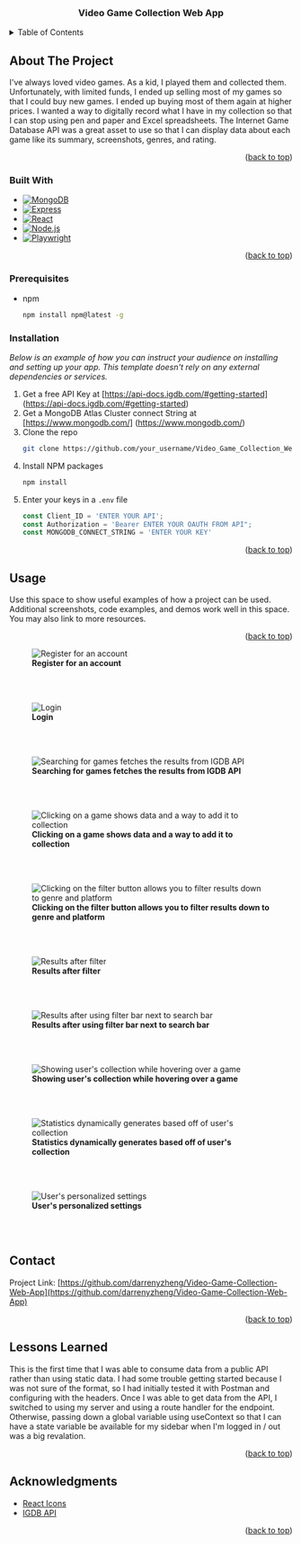 <a id="readme-top"></a>

<!-- PROJECT LOGO -->
<br />
<div align="center">
  <a href="https://github.com/darrenyzheng/Video-Game-Collection-Web-App">
  </a>

  <h3 align="center">Video Game Collection Web App</h3>

</div>



<!-- TABLE OF CONTENTS -->
<details>
  <summary>Table of Contents</summary>
  <ol>
    <li>
      <a href="#about-the-project">About The Project</a>
      <ul>
        <li><a href="#built-with">Built With</a></li>
      </ul>
    </li>
    <li>
      <a href="#getting-started">Getting Started</a>
      <ul>
        <li><a href="#prerequisites">Prerequisites</a></li>
        <li><a href="#installation">Installation</a></li>
      </ul>
    </li>
    <li><a href="#usage">Usage</a></li>
    <li><a href="#contact">Contact</a></li>
    <li><a href="#lessons-learned">Lessons Learned</a></li>
    <li><a href="#acknowledgments">Acknowledgments</a></li>
  </ol>
</details>



<!-- ABOUT THE PROJECT -->
## About The Project

I've always loved video games. As a kid, I played them and collected them. Unfortunately, with limited funds, I ended up selling most of my games so that I could buy new games. I ended up buying most of them again at higher prices. I wanted a way to digitally record what I have in my collection so that I can stop using pen and paper and Excel spreadsheets. The Internet Game Database API was a great asset to use so that I can display data about each game like its summary, screenshots, genres, and rating.  


<p align="right">(<a href="#readme-top">back to top</a>)</p>



### Built With

* [![MongoDB][MongoDB]][MongoDB-url]
* [![Express][Express.js]][Express-url]
* [![React][React.js]][React-url]
* [![Node.js][Node.js]][Node-url]
* [![Playwright][Playwright]][Playwright-url]
  
<p align="right">(<a href="#readme-top">back to top</a>)</p>



### Prerequisites

* npm
  ```sh
  npm install npm@latest -g
  ```

### Installation

_Below is an example of how you can instruct your audience on installing and setting up your app. This template doesn't rely on any external dependencies or services._

1. Get a free API Key at [https://api-docs.igdb.com/#getting-started] (https://api-docs.igdb.com/#getting-started)
2. Get a MongoDB Atlas Cluster connect String at [https://www.mongodb.com/] (https://www.mongodb.com/)
3. Clone the repo
   ```sh
   git clone https://github.com/your_username/Video_Game_Collection_Web_App.git
   ```
4. Install NPM packages
   ```sh
   npm install
   ```
5. Enter your keys in a `.env` file
   ```js
   const Client_ID = 'ENTER YOUR API';
   const Authorization = 'Bearer ENTER YOUR OAUTH FROM API";
   const MONGODB_CONNECT_STRING = 'ENTER YOUR KEY'
   ```

<p align="right">(<a href="#readme-top">back to top</a>)</p>



<!-- USAGE EXAMPLES -->
## Usage

Use this space to show useful examples of how a project can be used. Additional screenshots, code examples, and demos work well in this space. You may also link to more resources.

<p align="right">(<a href="#readme-top">back to top</a>)</p>

<figure>
  <img src='https://github.com/user-attachments/assets/6b1bda40-cecb-4cdc-997c-75bd772e30dc' alt="Register for an account"/>
  <figcaption><strong>Register for an account</strong></figcaption>
</figure>
<br/>
<br/>

<figure>
  <img src='https://github.com/user-attachments/assets/81278713-8546-43e7-9865-c7635f5aa025' alt="Login"/>
  <figcaption><strong>Login</strong></figcaption>
</figure>
<br/>
<br/>

<figure>
  <img src='https://github.com/user-attachments/assets/66b39a0d-be75-4103-8f04-3143119cb4b0' alt="Searching for games fetches the results from IGDB API"/>
  <figcaption><strong>Searching for games fetches the results from IGDB API</strong></figcaption>
</figure>
<br/>
<br/>

<figure>
  <img src='https://github.com/user-attachments/assets/0bc82aa0-2c31-487c-8864-ec0ffb60e8ba' alt="Clicking on a game shows data and a way to add it to collection"/>
  <figcaption><strong>Clicking on a game shows data and a way to add it to collection</strong></figcaption>
</figure>
<br/>
<br/>

<figure>
  <img src='https://github.com/user-attachments/assets/d275bd65-be57-4a00-8bd7-b990091edca9' alt="Clicking on the filter button allows you to filter results down to genre and platform"/>
  <figcaption><strong>Clicking on the filter button allows you to filter results down to genre and platform</strong></figcaption>
</figure>
<br/>
<br/>

<figure>
  <img src='https://github.com/user-attachments/assets/6d8e475e-adb8-4b34-af95-2cb52f397703' alt="Results after filter"/>
  <figcaption><strong>Results after filter</strong></figcaption>
</figure>
<br/>
<br/>

<figure>
  <img src='https://github.com/user-attachments/assets/575b3bac-432d-4093-adeb-f81569f70c44' alt="Results after using filter bar next to search bar"/>
  <figcaption><strong>Results after using filter bar next to search bar</strong></figcaption>
</figure>
<br/>
<br/>

<figure>
  <img src='https://github.com/user-attachments/assets/3d0df63b-052e-405a-84e3-97cca4849f9b' alt="Showing user's collection while hovering over a game"/>
  <figcaption><strong>Showing user's collection while hovering over a game</strong></figcaption>
</figure>
<br/>
<br/>

<figure>
  <img src='https://github.com/user-attachments/assets/6a31d7d6-7922-49a6-b339-99ee5f277453' alt="Statistics dynamically generates based off of user's collection"/>
  <figcaption><strong>Statistics dynamically generates based off of user's collection</strong></figcaption>
</figure>
<br/>
<br/>

<figure>
  <img src='https://github.com/user-attachments/assets/a7fce6cb-8be8-43bc-91ff-bc812b159414' alt="User's personalized settings"/>
  <figcaption><strong>User's personalized settings</strong></figcaption>
</figure>
<br/>
<br/>


<!-- CONTACT -->
## Contact

Project Link: [https://github.com/darrenyzheng/Video-Game-Collection-Web-App](https://github.com/darrenyzheng/Video-Game-Collection-Web-App)

<p align="right">(<a href="#readme-top">back to top</a>)</p>

<!-- LESSONS LEARNED -->

## Lessons Learned 

<p> This is the first time that I was able to consume data from a public API rather than using static data. I had some trouble getting started because I was not sure of the format, so I had initially tested it with Postman and configuring with the headers. Once I was able to get data from the API, I switched to using my server and using a route handler for the endpoint. Otherwise, passing down a global variable using useContext so that I can have a state variable be available for my sidebar when I'm logged in / out was a big revalation.   </p>
<p align="right">(<a href="#readme-top">back to top</a>)</p>

<!-- ACKNOWLEDGMENTS -->
## Acknowledgments


* [React Icons](https://react-icons.github.io/react-icons/search)
* [IGDB API](https://api-docs.igdb.com/#getting-started)
<p align="right">(<a href="#readme-top">back to top</a>)</p>



<!-- MARKDOWN LINKS & IMAGES -->
<!-- https://www.markdownguide.org/basic-syntax/#reference-style-links -->


[MongoDB]: https://img.shields.io/badge/MongoDB-47A248?style=for-the-badge&logo=mongodb&logoColor=white
[MongoDB-url]: https://www.mongodb.com/
[Express.js]: https://img.shields.io/badge/Express.js-404D59?style=for-the-badge
[Express-url]: https://expressjs.com/
[React.js]: https://img.shields.io/badge/React-20232A?style=for-the-badge&logo=react&logoColor=61DAFB
[React-url]: https://reactjs.org/
[Node.js]: https://img.shields.io/badge/Node.js-43853D?style=for-the-badge&logo=node-dot-js&logoColor=white
[Node-url]: https://nodejs.org/
[Playwright]: https://img.shields.io/badge/Playwright-2EAD33?style=for-the-badge&logo=playwright&logoColor=white
[Playwright-url]: https://playwright.dev/

